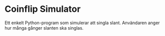 # Coinflip Simulator

Ett enkelt Python-program som simulerar att singla slant.
Användaren anger hur många gånger slanten ska singlas.

